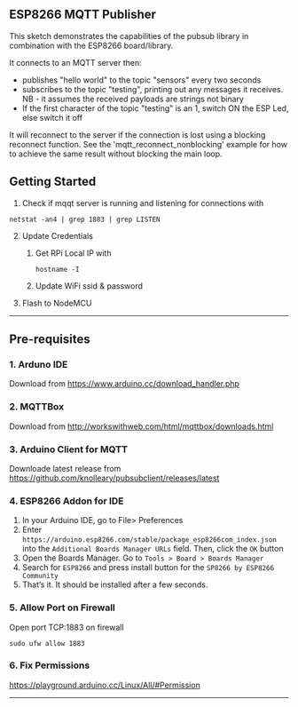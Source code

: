 ## ESP8266 MQTT Publisher

This sketch demonstrates the capabilities of the pubsub library in combination
with the ESP8266 board/library.

It connects to an MQTT server then:

- publishes "hello world" to the topic "sensors" every two seconds
- subscribes to the topic "testing", printing out any messages
  it receives. NB - it assumes the received payloads are strings not binary
- If the first character of the topic "testing" is an 1, switch ON the ESP Led,
  else switch it off

It will reconnect to the server if the connection is lost using a blocking
reconnect function. See the 'mqtt_reconnect_nonblocking' example for how to
achieve the same result without blocking the main loop.

## Getting Started

1. Check if mqqt server is running and listening for connections with

```
netstat -an4 | grep 1883 | grep LISTEN
```

2. Update Credentials

   1. Get RPi Local IP with
      ```
      hostname -I
      ```
   1. Update WiFi ssid & password

3. Flash to NodeMCU

<hr />

## Pre-requisites

### 1. Arduno IDE

Download from https://www.arduino.cc/download_handler.php

### 2. MQTTBox

Download from http://workswithweb.com/html/mqttbox/downloads.html

### 3. Arduino Client for MQTT

Downloade latest release from https://github.com/knolleary/pubsubclient/releases/latest

### 4. ESP8266 Addon for IDE

1. In your Arduino IDE, go to File> Preferences
2. Enter `https://arduino.esp8266.com/stable/package_esp8266com_index.json` into the `Additional Boards Manager URLs` field. Then, click the `OK` button
3. Open the Boards Manager. Go to `Tools > Board > Boards Manager`
4. Search for `ESP8266` and press install button for the `SP8266 by ESP8266 Community`
5. That’s it. It should be installed after a few seconds.

### 5. Allow Port on Firewall

Open port TCP:1883 on firewall

```
sudo ufw allow 1883
```

### 6. Fix Permissions

https://playground.arduino.cc/Linux/All/#Permission

<hr />
